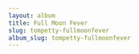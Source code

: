```yaml
---
layout: album
title: Full Moon Fever
slug: tompetty-fullmoonfever
album_slug: tompetty-fullmoonfever
---
```

